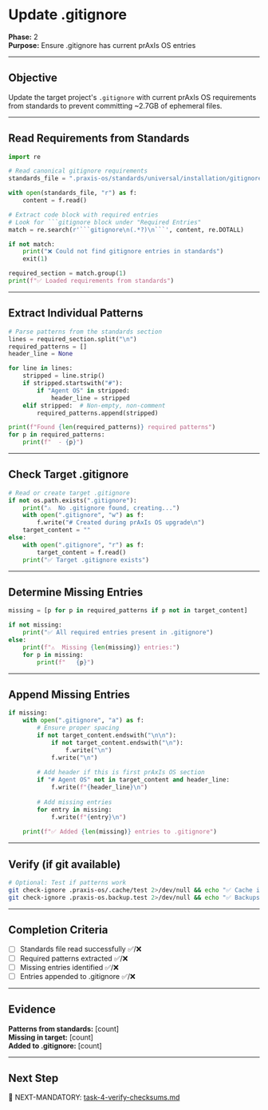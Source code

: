 # Update .gitignore

**Phase:** 2  
**Purpose:** Ensure .gitignore has current prAxIs OS entries  

---

## Objective

Update the target project's `.gitignore` with current prAxIs OS requirements from standards to prevent committing ~2.7GB of ephemeral files.

---

## Read Requirements from Standards

```python
import re

# Read canonical gitignore requirements
standards_file = ".praxis-os/standards/universal/installation/gitignore-requirements.md"

with open(standards_file, "r") as f:
    content = f.read()

# Extract code block with required entries
# Look for ```gitignore block under "Required Entries"
match = re.search(r'```gitignore\n(.*?)\n```', content, re.DOTALL)

if not match:
    print("❌ Could not find gitignore entries in standards")
    exit(1)

required_section = match.group(1)
print(f"✅ Loaded requirements from standards")
```

---

## Extract Individual Patterns

```python
# Parse patterns from the standards section
lines = required_section.split("\n")
required_patterns = []
header_line = None

for line in lines:
    stripped = line.strip()
    if stripped.startswith("#"):
        if "Agent OS" in stripped:
            header_line = stripped
    elif stripped:  # Non-empty, non-comment
        required_patterns.append(stripped)

print(f"Found {len(required_patterns)} required patterns")
for p in required_patterns:
    print(f"  - {p}")
```

---

## Check Target .gitignore

```python
# Read or create target .gitignore
if not os.path.exists(".gitignore"):
    print("⚠️  No .gitignore found, creating...")
    with open(".gitignore", "w") as f:
        f.write("# Created during prAxIs OS upgrade\n")
    target_content = ""
else:
    with open(".gitignore", "r") as f:
        target_content = f.read()
    print("✅ Target .gitignore exists")
```

---

## Determine Missing Entries

```python
missing = [p for p in required_patterns if p not in target_content]

if not missing:
    print("✅ All required entries present in .gitignore")
else:
    print(f"⚠️  Missing {len(missing)} entries:")
    for p in missing:
        print(f"   {p}")
```

---

## Append Missing Entries

```python
if missing:
    with open(".gitignore", "a") as f:
        # Ensure proper spacing
        if not target_content.endswith("\n\n"):
            if not target_content.endswith("\n"):
                f.write("\n")
            f.write("\n")
        
        # Add header if this is first prAxIs OS section
        if "# Agent OS" not in target_content and header_line:
            f.write(f"{header_line}\n")
        
        # Add missing entries
        for entry in missing:
            f.write(f"{entry}\n")
    
    print(f"✅ Added {len(missing)} entries to .gitignore")
```

---

## Verify (if git available)

```bash
# Optional: Test if patterns work
git check-ignore .praxis-os/.cache/test 2>/dev/null && echo "✅ Cache ignored"
git check-ignore .praxis-os.backup.test 2>/dev/null && echo "✅ Backups ignored"
```

---

## Completion Criteria

- [ ] Standards file read successfully ✅/❌
- [ ] Required patterns extracted ✅/❌
- [ ] Missing entries identified ✅/❌
- [ ] Entries appended to .gitignore ✅/❌

---

## Evidence

**Patterns from standards:** [count]  
**Missing in target:** [count]  
**Added to .gitignore:** [count]

---

## Next Step

🎯 NEXT-MANDATORY: [task-4-verify-checksums.md](task-4-verify-checksums.md)
